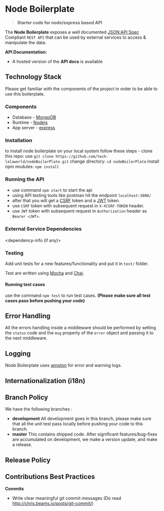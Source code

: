 # Node Boilerplate

> **Starter code for node/express based API**

The **Node Boilerplate** exposes a well documented [JSON:API Spec](http://jsonapi.org/) Compliant `REST API` that can be used by external services to access & manipulate the data.

**API Documentation:**
-  A hosted version of the **API docs** is available <postman docs link>

## Technology Stack

Please get familiar with the components of the project in order to be able to use this boilerplate.

### Components

* Database - [MongoDB](https://www.mongodb.com/)
* Runtime - [Nodejs](https://nodejs.org/en/)
* App server - [express](https://expressjs.com/)

### Installation
to install node boilerplate on your local system follow these steps -
clone this repo: use `git clone https://github.com/tech-lalaworld/nodeBoilerPlate.git`
change directory: `cd nodeBoilerPlate`
install npm modules: `npm install`

### Running the API
* use command `npm start` to start the api
* using API testing tools like postman hit the endpoint `localhost:3000/`
* after that you will get a [CSRF](https://www.npmjs.com/package/csurf) token and a [JWT](https://jwt.io/) token.
* use `CSRF` token with subsequent request in `X-XCSRF-TOKEN` header.
* use `JWT` token with subsequent request in `Authorization` header as `Bearer <JWT>`.

### External Service Dependencies

#### <Dependency-name>
<dependency-info (if any)>

### Testing

Add unit tests for a new features/functionality and put it in `test/` folder.

Test are written using [Mocha](https://mochajs.org/) and [Chai](http://www.chaijs.com/).

#### Running test cases
use the command `npm test` to run test cases. **(Please make sure all test cases pass before pushing your code)**

## Error Handling
All the errors handling inside a middleware should be performed by setting the `status` code and the `msg` property of the `error` object and passing it to the next middleware.

## Logging

Node Boilerplate uses [winston](https://github.com/winstonjs/winston#readme) for error and warning logs.

## Internationalization (i18n)
<Internationalization  info>

## Branch Policy

We have the following branches :
 * **development**
    All development goes in this branch, please make sure that all the unit test pass locally before pushing your code to this branch.
 * **master**
   This contains shipped code. After significant features/bug-fixes are accumulated on development, we make a version update, and make a release.

## Release Policy
<release-policy info>

## Contributions Best Practices

**Commits**
* Write clear meaningful git commit messages (Do read http://chris.beams.io/posts/git-commit/)
